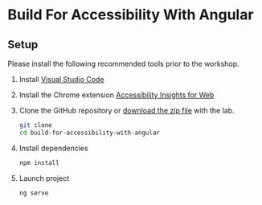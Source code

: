 # Build For Accessibility With Angular

## Setup

Please install the following recommended tools prior to the workshop.

1. Install [Visual Studio Code](https://code.visualstudio.com/)
2. Install the Chrome extension [Accessibility Insights for Web](https://accessibilityinsights.io/docs/en/web/overview)
3. Clone the GitHub repository or [download the zip file]() with the lab.

    ```bash
    git clone
    cd build-for-accessibility-with-angular
    ```

4. Install dependencies

    ```bash
    npm install
    ```

5. Launch project

    ```bash
    ng serve
    ```

